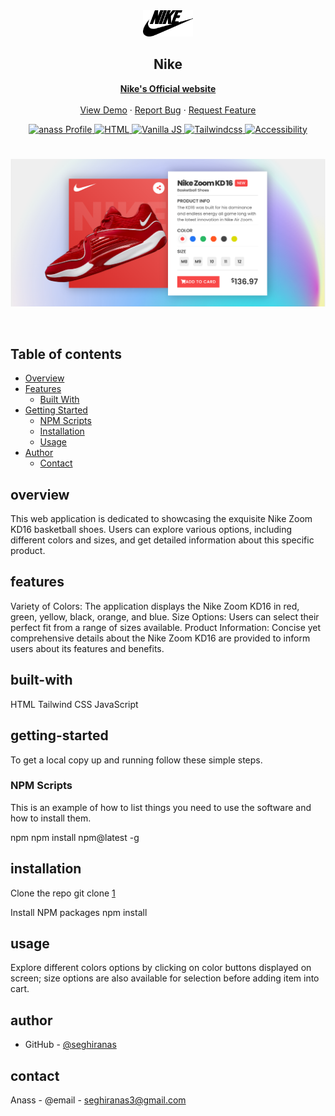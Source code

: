 <div id="top"></div>

<div align="center">

  <img src="images/nike.png" alt="Nike Swoosh" width="80">

  <h2 align="center">Nike</h2>
  <p align="center">
  <!-- to modify -->
    <a href="https://www.nike.com/"><strong>Nike's Official website</strong></a>
    <br />
    <br />
    <a href="https://johanlib.github.io/Nike-Zoom-KD16/">View Demo</a>
    ·
    <a href="https://github.com/johanLib/Nike-Zoom-KD16/issues" target="_blank">Report Bug</a>
    ·
    <a href="https://github.com/johanLib/Nike-Zoom-KD16/issues" target="_blank">Request Feature</a>
  </p>
</div>

<!-- Bagdes -->
<div align="center">
  <!-- Profile -->
  <a href="https://github.com/johanLib">
    <img src="https://img.shields.io/badge/Profile-Anass_Seghir-green" alt="anass Profile">
  </a>
  <!-- Tools -->
  <a href="#">
    <img src="https://img.shields.io/badge/HTML-ff6600" alt="HTML">
  </a>
  <a href="#">
    <img src="https://img.shields.io/badge/Vanilla_JS-ffff00" alt="Vanilla JS">
  </a>
  <a href="#">
    <img src="https://img.shields.io/badge/Tailwind_css-0099ff" alt="Tailwindcss">
  </a>
  <a href="#">
    <img src="https://img.shields.io/badge/Accessibility-8A2BE2" alt="Accessibility">
  </a>

</div>

#

<div align="center">

![](./Screenshot.png)

</div>

<br>

## Table of contents

- [Overview](#overview)
- [Features](#Features)
  - [Built With](#built-with)
- [Getting Started](#getting-started)
  - [NPM Scripts](#npm-scripts)
  - [Installation](#installation)
  - [Usage](#usage)
- [Author](#author)
  - [Contact](#contact)

## overview

This web application is dedicated to showcasing the exquisite Nike Zoom KD16 basketball shoes. Users can explore various options, including different colors and sizes, and get detailed information about this specific product.

## features

Variety of Colors: The application displays the Nike Zoom KD16 in red, green, yellow, black, orange, and blue.
Size Options: Users can select their perfect fit from a range of sizes available.
Product Information: Concise yet comprehensive details about the Nike Zoom KD16 are provided to inform users about its features and benefits.

## built-with

HTML
Tailwind CSS
JavaScript

## getting-started

To get a local copy up and running follow these simple steps.

### NPM Scripts

This is an example of how to list things you need to use the software and how to install them.

npm
npm install npm@latest -g 

## installation

Clone the repo
git clone [1](https://github.com/johanLib/Nike-Zoom-KD16.git)

Install NPM packages
npm install

## usage

Explore different colors options by clicking on color buttons displayed on screen; size options are also available for selection before adding item into cart.

## author

- GitHub - [@seghiranas](https://github.com/johanLib)

## contact

Anass - @email - seghiranas3@gmail.com
